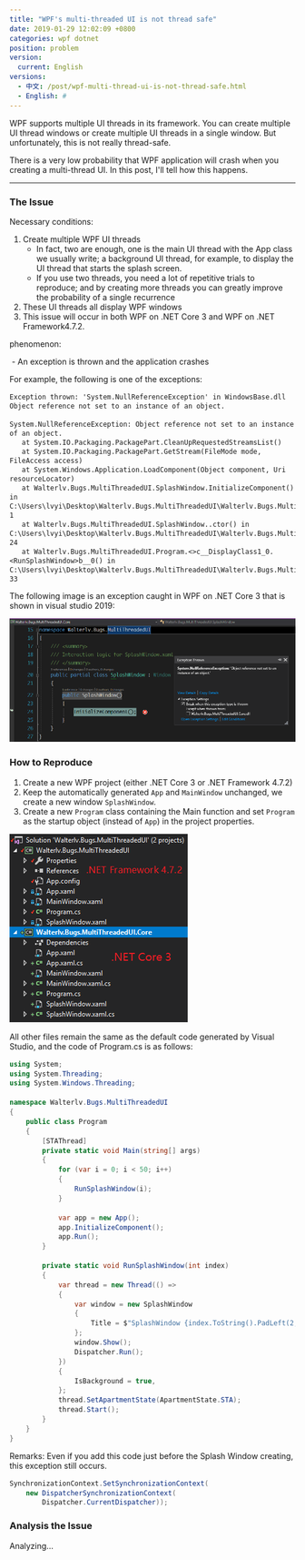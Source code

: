 ```yaml
---
title: "WPF's multi-threaded UI is not thread safe"
date: 2019-01-29 12:02:09 +0800
categories: wpf dotnet
position: problem
version:
  current: English
versions:
  - 中文: /post/wpf-multi-thread-ui-is-not-thread-safe.html
  - English: #
---
```


WPF supports multiple UI threads in its framework. You can create multiple UI thread windows or create multiple UI threads in a single window. But unfortunately, this is not really thread-safe.

There is a very low probability that WPF application will crash when you creating a multi-thread UI. In this post, I'll tell how this happens.

---

<div id="toc"></div>

### The Issue

Necessary conditions:

1. Create multiple WPF UI threads
    - In fact, two are enough, one is the main UI thread with the App class we usually write; a background UI thread, for example, to display the UI thread that starts the splash screen.
    - If you use two threads, you need a lot of repetitive trials to reproduce; and by creating more threads you can greatly improve the probability of a single recurrence
2. These UI threads all display WPF windows
3. This issue will occur in both WPF on .NET Core 3 and WPF on .NET Framework4.7.2.

phenomenon:

 - An exception is thrown and the application crashes

For example, the following is one of the exceptions:

```
Exception thrown: 'System.NullReferenceException' in WindowsBase.dll
Object reference not set to an instance of an object.

System.NullReferenceException: Object reference not set to an instance of an object.
   at System.IO.Packaging.PackagePart.CleanUpRequestedStreamsList()
   at System.IO.Packaging.PackagePart.GetStream(FileMode mode, FileAccess access)
   at System.Windows.Application.LoadComponent(Object component, Uri resourceLocator)
   at Walterlv.Bugs.MultiThreadedUI.SplashWindow.InitializeComponent() in C:\Users\lvyi\Desktop\Walterlv.Bugs.MultiThreadedUI\Walterlv.Bugs.MultiThreadedUI\SplashWindow.xaml:line 1
   at Walterlv.Bugs.MultiThreadedUI.SplashWindow..ctor() in C:\Users\lvyi\Desktop\Walterlv.Bugs.MultiThreadedUI\Walterlv.Bugs.MultiThreadedUI\SplashWindow.xaml.cs:line 24
   at Walterlv.Bugs.MultiThreadedUI.Program.<>c__DisplayClass1_0.<RunSplashWindow>b__0() in C:\Users\lvyi\Desktop\Walterlv.Bugs.MultiThreadedUI\Walterlv.Bugs.MultiThreadedUI\Program.cs:line 33
```

The following image is an exception caught in WPF on .NET Core 3 that is shown in visual studio 2019:

![The exception](/static/posts/2019-01-29-11-04-38.png)

### How to Reproduce

1. Create a new WPF project (either .NET Core 3 or .NET Framework 4.7.2)
2. Keep the automatically generated `App` and `MainWindow` unchanged, we create a new window `SplashWindow`.
3. Create a new `Program` class containing the Main function and set `Program` as the startup object (instead of `App`) in the project properties.

![The project structure](/static/posts/2019-01-29-11-06-01.png)

All other files remain the same as the default code generated by Visual Studio, and the code of Program.cs is as follows:

```csharp
using System;
using System.Threading;
using System.Windows.Threading;

namespace Walterlv.Bugs.MultiThreadedUI
{
    public class Program
    {
        [STAThread]
        private static void Main(string[] args)
        {
            for (var i = 0; i < 50; i++)
            {
                RunSplashWindow(i);
            }

            var app = new App();
            app.InitializeComponent();
            app.Run();
        }

        private static void RunSplashWindow(int index)
        {
            var thread = new Thread(() =>
            {
                var window = new SplashWindow
                {
                    Title = $"SplashWindow {index.ToString().PadLeft(2, ' ')}",
                };
                window.Show();
                Dispatcher.Run();
            })
            {
                IsBackground = true,
            };
            thread.SetApartmentState(ApartmentState.STA);
            thread.Start();
        }
    }
}
```

Remarks: Even if you add this code just before the Splash Window creating, this exception still occurs.

```csharp
SynchronizationContext.SetSynchronizationContext(
    new DispatcherSynchronizationContext(
        Dispatcher.CurrentDispatcher));
```

### Analysis the Issue

Analyzing...
